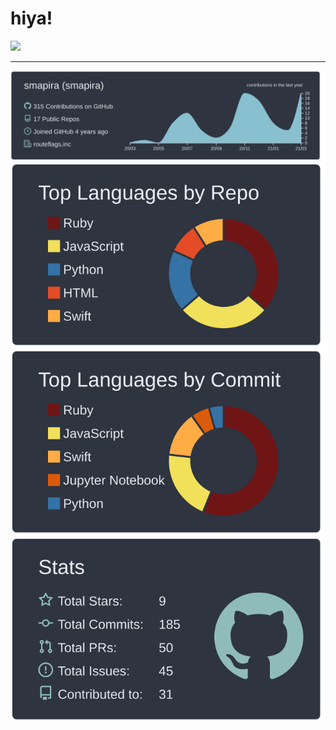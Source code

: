 # hiya!

![](https://komarev.com/ghpvc/?username=smapira&color=dc143c)

---

![](https://raw.githubusercontent.com/smapira/github-profile-summary-cards/master/profile-summary-card-output/nord_dark/0-profile-details.svg)
![](https://raw.githubusercontent.com/smapira/github-profile-summary-cards/master/profile-summary-card-output/nord_dark/1-repos-per-language.svg) ![](https://raw.githubusercontent.com/smapira/github-profile-summary-cards/master/profile-summary-card-output/nord_dark/2-most-commit-language.svg)
![](https://raw.githubusercontent.com/smapira/github-profile-summary-cards/master/profile-summary-card-output/nord_dark/3-stats.svg)
